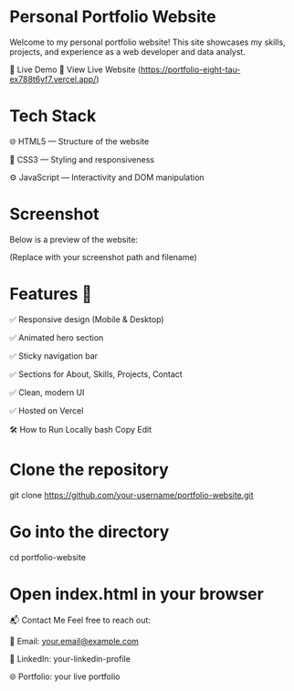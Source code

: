# Personal Portfolio Website
Welcome to my personal portfolio website! This site showcases my skills, projects, and experience as a web developer and data analyst.

🚀 Live Demo
🔗 View Live Website
(https://portfolio-eight-tau-ex788t6yf7.vercel.app/)

# Tech Stack
🌐 HTML5 — Structure of the website

🎨 CSS3 — Styling and responsiveness

⚙️ JavaScript — Interactivity and DOM manipulation

# Screenshot
Below is a preview of the website:


(Replace with your screenshot path and filename)

# Features 📁
✅ Responsive design (Mobile & Desktop)

✅ Animated hero section

✅ Sticky navigation bar

✅ Sections for About, Skills, Projects, Contact

✅ Clean, modern UI

✅ Hosted on Vercel

🛠️ How to Run Locally
bash
Copy
Edit
# Clone the repository
git clone https://github.com/your-username/portfolio-website.git

# Go into the directory
cd portfolio-website

# Open index.html in your browser
📬 Contact Me
Feel free to reach out:

📧 Email: your.email@example.com

💼 LinkedIn: your-linkedin-profile

🌐 Portfolio: your live portfolio
